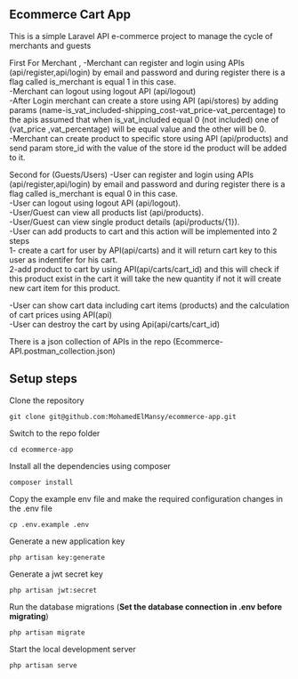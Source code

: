 ## Ecommerce Cart App

This is a simple Laravel API e-commerce project to manage the cycle of merchants and guests

First For Merchant , 
-Merchant can register and login using APIs (api/register,api/login) by email and password and during register there is a flag called is_merchant is equal 1 in this case.<br />
-Merchant can logout using logout API (api/logout)<br />
-After Login merchant can create a store using API (api/stores) by adding params (name-is_vat_included-shipping_cost-vat_price-vat_percentage) to the apis 
assumed that when is_vat_included equal 0 (not included) one of (vat_price ,vat_percentage) will be equal value and the other will be 0.<br />
-Merchant can create product to specific store using API (api/products) and send param store_id with the value of the store id the product will be added to it.<br />

Second for (Guests/Users)
-User can register and login using APIs (api/register,api/login) by email and password and during register there is a flag called is_merchant is equal 0 in this case.<br />
-User can logout using logout API (api/logout).<br />
-User/Guest can view all products list (api/products).<br />
-User/Guest can view single product details (api/products/{1}).<br />
-User can add products to cart and this action will be implemented into 2 steps<br />
1- create a cart for user by API(api/carts) and it will return cart key to this user as indentifer for his cart.<br />
2-add product to cart by using API(api/carts/cart_id) and this will check if this product exist in the cart it will take the new quantity if not it will create new cart item for this product.<br />

-User can show cart data including cart items (products) and the calculation of cart prices using API(api)<br />
-User can destroy the cart by using Api(api/carts/cart_id)<br />

There is a json collection of APIs in the repo (Ecommerce-API.postman_collection.json)<br />

## Setup steps
Clone the repository

    git clone git@github.com:MohamedElMansy/ecommerce-app.git

Switch to the repo folder

    cd ecommerce-app

Install all the dependencies using composer

    composer install

Copy the example env file and make the required configuration changes in the .env file

    cp .env.example .env

Generate a new application key

    php artisan key:generate

Generate a jwt secret key

    php artisan jwt:secret

Run the database migrations (**Set the database connection in .env before migrating**)

    php artisan migrate

Start the local development server

    php artisan serve

